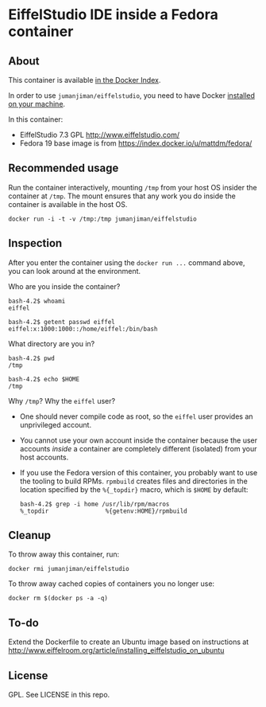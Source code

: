 # EiffelStudio IDE inside a Fedora container

## About

This container is available [in the Docker Index](https://index.docker.io/u/jumanjiman/eiffelstudio/).

In order to use `jumanjiman/eiffelstudio`,
you need to have Docker [installed on your machine](http://www.docker.io/gettingstarted/#anchor-0).

In this container:

- EiffelStudio 7.3 GPL  http://www.eiffelstudio.com/
- Fedora 19 base image is from https://index.docker.io/u/mattdm/fedora/

## Recommended usage

Run the container interactively, mounting `/tmp`
from your host OS insider the container at `/tmp`. The mount
ensures that any work you do inside the container is available
in the host OS.

`docker run -i -t -v /tmp:/tmp jumanjiman/eiffelstudio`

## Inspection

After you enter the container using the `docker run ...` command above,
you can look around at the environment.

Who are you inside the container?

    bash-4.2$ whoami
    eiffel

    bash-4.2$ getent passwd eiffel
    eiffel:x:1000:1000::/home/eiffel:/bin/bash

What directory are you in?

    bash-4.2$ pwd
    /tmp

    bash-4.2$ echo $HOME
    /tmp

Why `/tmp`? Why the `eiffel` user?

* One should never compile code as root, so
  the `eiffel` user provides an unprivileged account.

* You cannot use your own account inside the container
  because the user accounts *inside* a container are
  completely different (isolated) from your host accounts.

* If you use the Fedora version of this container,
  you probably want to use the tooling to build RPMs.
  `rpmbuild` creates files and directories in the location
  specified by the `%{_topdir}` macro, which is `$HOME`
  by default:

  ```
  bash-4.2$ grep -i home /usr/lib/rpm/macros
  %_topdir                %{getenv:HOME}/rpmbuild
  ```

## Cleanup

To throw away this container, run:

    docker rmi jumanjiman/eiffelstudio

To throw away cached copies of containers you no longer use:

    docker rm $(docker ps -a -q)

## To-do

Extend the Dockerfile to create an Ubuntu image based on instructions
at http://www.eiffelroom.org/article/installing_eiffelstudio_on_ubuntu

## License

GPL. See LICENSE in this repo.
